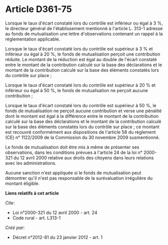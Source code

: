 # Article D361-75

Lorsque le taux d'écart constaté lors du contrôle est inférieur ou égal à 3 %, le directeur général de l'établissement
mentionné à l'article L. 313-1 adresse au fonds de mutualisation une lettre d'observations contenant un rappel à la
réglementation applicable. 

Lorsque le taux d'écart constaté lors du contrôle est supérieur à 3 % et inférieur ou égal à 20 %, le fonds de mutualisation
perçoit une contribution réduite. Le montant de la réduction est égal au double de l'écart constaté entre le montant de la
contribution calculé sur la base des déclarations et le montant de la contribution calculé sur la base des éléments constatés
lors du contrôle sur place ; 

Lorsque le taux d'écart constaté lors du contrôle est supérieur à 20 % et inférieur ou égal à 50 %, le fonds de mutualisation
ne perçoit aucune contribution ; 

Lorsque le taux d'écart constaté lors du contrôle est supérieur à 50 %, le fonds de mutualisation ne perçoit aucune
contribution et verse une pénalité dont le montant est égal à la différence entre le montant de la contribution calculé sur
la base des déclarations et le montant de la contribution calculé sur la base des éléments constatés lors du contrôle sur
place ; ce montant est recouvré conformément aux dispositions de l'article 58 du règlement (CE) n° 1122/2009 de la Commission
du 30 novembre 2009 susmentionné. 

Le fonds de mutualisation doit être mis à même de présenter ses observations, dans les conditions prévues à l'article 24 de
la loi n° 2000-321 du 12 avril 2000 relative aux droits des citoyens dans leurs relations avec les administrations. 

Aucune sanction n'est appliquée si le fonds de mutualisation peut démontrer qu'il n'est pas responsable de la surévaluation
irrégulière du montant éligible.

**Liens relatifs à cet article**

_Cite_:

  - Loi n°2000-321 du 12 avril 2000 - art. 24
  - Code rural - art. L313-1

_Créé par_:

  - Décret n°2012-81 du 23 janvier 2012 - art. 1

